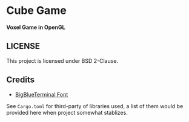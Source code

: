 # Cube Game

**Voxel Game in OpenGL**

## LICENSE

This project is licensed under BSD 2-Clause.

## Credits

- [BigBlueTerminal Font](https://int10h.org/blog/2015/12/bigblue-terminal-oldschool-fixed-width-font/)

See `Cargo.toml` for third-party of libraries used, a list of them would be provided here when project somewhat stablizes.

